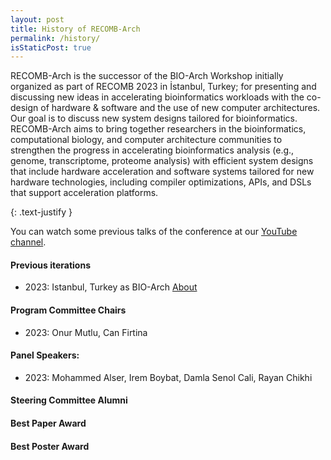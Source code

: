 ```yaml
---
layout: post
title: History of RECOMB-Arch
permalink: /history/
isStaticPost: true
---
```


RECOMB-Arch is the successor of the BIO-Arch Workshop initially organized as part of RECOMB 2023 in İstanbul, Turkey; for presenting and discussing new ideas in accelerating bioinformatics workloads with the co-design of hardware & software and the use of new computer architectures. Our goal is to discuss new system designs tailored for bioinformatics. RECOMB-Arch aims to bring together researchers in the bioinformatics, computational biology, and computer architecture communities to strengthen the progress in accelerating bioinformatics analysis (e.g., genome, transcriptome, proteome analysis) with efficient system designs that include hardware acceleration and software systems tailored for new hardware technologies, including compiler optimizations, APIs, and DSLs that support acceleration platforms.


{: .text-justify }
                
You can watch some previous talks of the conference at our [YouTube channel](https://www.youtube.com/@recomb-arch).

#### Previous iterations
   - 2023: Istanbul, Turkey as BIO-Arch [About](https://safari.ethz.ch/recomb23-arch-workshop/) 
 
#### Program Committee Chairs
  
 - 2023: Onur Mutlu, Can Firtina
 

#### Panel Speakers: 
 - 2023: Mohammed Alser, Irem Boybat, Damla Senol Cali, Rayan Chikhi
 
#### Steering Committee Alumni
  
#### Best Paper Award

#### Best Poster Award
<img class="img-responsive feature-image" src="{{ site.baseurl }}/img/posts/cod.jpg" style="display:none">
